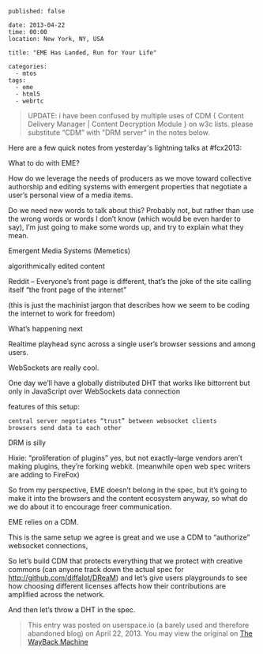 ```yamlmeta
published: false

date: 2013-04-22
time: 00:00
location: New York, NY, USA

title: "EME Has Landed, Run for Your Life"

categories: 
  - mtos
tags: 
  - eme
  - html5
  - webrtc
```

> UPDATE:  i have been confused by multiple uses of CDM { Content Delivery
> Manager | Content Decryption Module } on w3c lists.  please substitute “CDM”
> with "DRM server" in the notes below.

Here are a few quick notes from yesterday's lightning talks at #fcx2013:

What to do with EME?

How do we leverage the needs of producers as we move toward collective authorship and editing systems with emergent properties that negotiate a user’s personal view of a media items.

Do we need new words to talk about this? Probably not, but rather than use the wrong words or words I don’t know (which would be even harder to say), I’m just going to make some words up, and try to explain what they mean.

Emergent Media Systems (Memetics)

algorithmically edited content

Reddit – Everyone’s front page is different, that’s the joke of the site calling itself “the front page of the internet”

(this is just the machinist jargon that describes how we seem to be coding the internet to work for freedom)

What’s happening next

Realtime playhead sync across a single user’s browser sessions and among users.

WebSockets are really cool.

One day we’ll have a globally distributed DHT that works like bittorrent but only in JavaScript over WebSockets data connection

features of this setup:

    central server negotiates “trust” between websocket clients
    browsers send data to each other

DRM is silly

Hixie: “proliferation of plugins” yes, but not exactly–large vendors aren’t making plugins, they’re forking webkit. (meanwhile open web spec writers are adding to FireFox)

So from my perspective, EME doesn’t belong in the spec, but it’s going to make it into the browsers and the content ecosystem anyway, so what do we do about it to encourage freer communication.

EME relies on a CDM.

This is the same setup we agree is great and we use a CDM to “authorize” websocket connections,

So let’s build CDM that protects everything that we protect with creative commons (can anyone track down the actual spec for http://github.com/diffalot/DReaM) and let’s give users playgrounds to see how choosing different licenses affects how their contributions are amplified across the network.

And then let’s throw a DHT in the spec.

> This entry was posted on userspace.io (a barely used and therefore abandoned
> blog) on April 22, 2013. You may view the original on [The WayBack
> Machine](https://web.archive.org/web/20131026130130/http://userspace.io/2013/eme-has-landed-run-for-your-life/)
